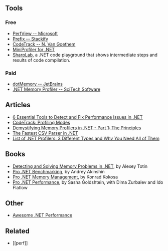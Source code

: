 
## Tools

### Free

- [PerfView -- Microsoft](https://github.com/microsoft/perfview)
- [Prefix -- Stackify](https://stackify.com/prefix)
- [CodeTrack -- N. Van Goethem](https://www.getcodetrack.com)
- [MiniProfiler for .NET](https://miniprofiler.com/dotnet)
- [SharpLab](https://sharplab.io/), a .NET code playground that shows intermediate steps and results of code compilation.

### Paid

- [dotMemory -- JetBrains](https://www.jetbrains.com/dotmemory)
- [.NET Memory Profiler -- SciTech Software](https://memprofiler.com)

## Articles

- [6 Essential Tools to Detect and Fix Performance Issues in .NET](https://michaelscodingspot.com/performance-tools-dotnet)
- [CodeTrack: Profiling Modes](https://www.getcodetrack.com/profilingmodes.html)
- [Demystifying Memory Profilers in .NET - Part 1: The Principles](https://michaelscodingspot.com/memory-profilers-principles)
- [The Fastest CSV Parser in .NET](https://www.joelverhagen.com/blog/2020/12/fastest-net-csv-parsers)
- [List of .NET Profilers: 3 Different Types and Why You Need All of Them](https://stackify.com/three-types-of-net-profilers)

## Books

- [Detecting and Solving Memory Problems in .NET](https://leanpub.com/detectingandsolvingmemoryproblemsinnet), by Alexey Totin
- [Pro .NET Benchmarking](https://aakinshin.net/prodotnetbenchmarking), by Andrey Akinshin
- [Pro .NET Memory Management](https://prodotnetmemory.com), by Konrad Kokosa
- [Pro .NET Performance](https://www.oreilly.com/library/view/pro-net-performance/9781430244585), by Sasha Goldshtein, with Dima Zurbalev and Ido Flatlow

## Other

- [Awesome .NET Performance](https://github.com/adamsitnik/awesome-dot-net-performance)

## Related

- [[perf]]
